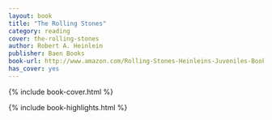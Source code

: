 ```yaml
---
layout: book
title: "The Rolling Stones"
category: reading
cover: the-rolling-stones
author: Robert A. Heinlein
publisher: Baen Books
book-url: http://www.amazon.com/Rolling-Stones-Heinleins-Juveniles-Book-ebook/dp/B00APA1AUY/ref=tmm_kin_swatch_0?_encoding=UTF8&qid=&sr=
has_cover: yes
---
```

{% include book-cover.html %}

{% include book-highlights.html %}

